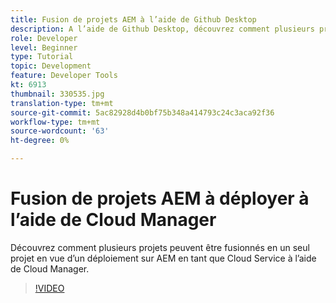 ```yaml
---
title: Fusion de projets AEM à l’aide de Github Desktop
description: A l’aide de Github Desktop, découvrez comment plusieurs projets peuvent être fusionnés en un seul projet pour un déploiement sur AEM en tant que Cloud Service à l’aide de Cloud Manager.
role: Developer
level: Beginner
type: Tutorial
topic: Development
feature: Developer Tools
kt: 6913
thumbnail: 330535.jpg
translation-type: tm+mt
source-git-commit: 5ac82928d4b0bf75b348a414793c24c3aca92f36
workflow-type: tm+mt
source-wordcount: '63'
ht-degree: 0%

---
```



# Fusion de projets AEM à déployer à l’aide de Cloud Manager

Découvrez comment plusieurs projets peuvent être fusionnés en un seul projet en vue d’un déploiement sur AEM en tant que Cloud Service à l’aide de Cloud Manager.

>[!VIDEO](https://video.tv.adobe.com/v/330535/?quality=12&learn=on)